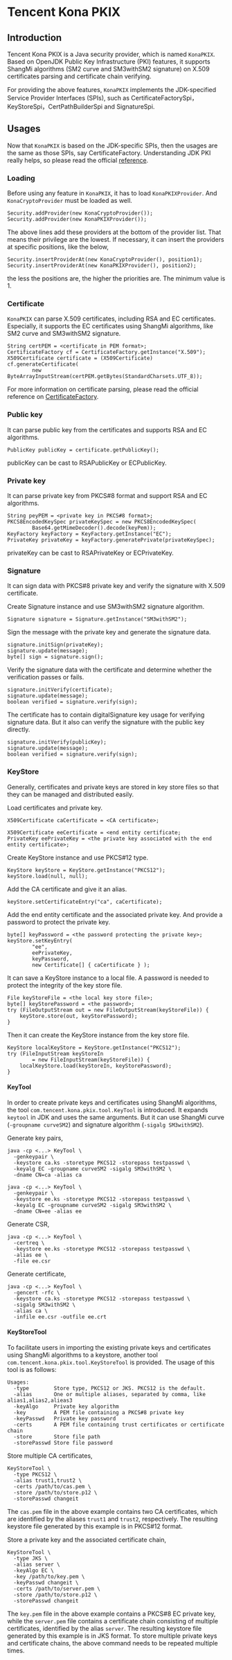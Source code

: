 # Tencent Kona PKIX

## Introduction
Tencent Kona PKIX is a Java security provider, which is named `KonaPKIX`. Based on OpenJDK Public Key Infrastructure (PKI) features, it supports ShangMi algorithms (SM2 curve and SM3withSM2 signature) on X.509 certificates parsing and certificate chain verifying.

For providing the above features, `KonaPKIX` implements the JDK-specified Service Provider Interfaces (SPIs), such as CertificateFactorySpi，KeyStoreSpi，CertPathBuilderSpi and SignatureSpi.

## Usages
Now that `KonaPKIX` is based on the JDK-specific SPIs, then the usages are the same as those SPIs, say CertificateFactory. Understanding JDK PKI really helps, so please read the official [reference].

### Loading
Before using any feature in `KonaPKIX`, it has to load `KonaPKIXProvider`. And `KonaCryptoProvider` must be loaded as well.

```
Security.addProvider(new KonaCryptoProvider());
Security.addProvider(new KonaPKIXProvider());
```

The above lines add these providers at the bottom of the provider list. That means their privilege are the lowest. If necessary, it can insert the providers at specific positions, like the below, 

```
Security.insertProviderAt(new KonaCryptoProvider(), position1);
Security.insertProviderAt(new KonaPKIXProvider(), position2);
```

the less the positions are, the higher the priorities are. The minimum value is 1.

### Certificate
`KonaPKIX` can parse X.509 certificates, including RSA and EC certificates. Especially, it supports the EC certificates using ShangMi algorithms, like SM2 curve and SM3withSM2 signature.

```
String certPEM = <certificate in PEM format>;
CertificateFactory cf = CertificateFactory.getInstance("X.509");
X509Certificate certificate = (X509Certificate) cf.generateCertificate(
        new ByteArrayInputStream(certPEM.getBytes(StandardCharsets.UTF_8));
```

For more information on certificate parsing, please read the official reference on [CertificateFactory].

### Public key
It can parse public key from the certificates and supports RSA and EC algorithms.

```
PublicKey publicKey = certificate.getPublicKey();
```

publicKey can be cast to RSAPublicKey or ECPublicKey.


### Private key
It can parse private key from PKCS#8 format and support RSA and EC algorithms.

```
String peyPEM = <private key in PKCS#8 format>;
PKCS8EncodedKeySpec privateKeySpec = new PKCS8EncodedKeySpec(
        Base64.getMimeDecoder().decode(keyPem));
KeyFactory keyFactory = KeyFactory.getInstance("EC");
PrivateKey privateKey = keyFactory.generatePrivate(privateKeySpec);
```

privateKey can be cast to RSAPrivateKey or ECPrivateKey.

### Signature
It can sign data with PKCS#8 private key and verify the signature with X.509 certificate.

Create Signature instance and use SM3withSM2 signature algorithm.

```
Signature signature = Signature.getInstance("SM3withSM2");
```

Sign the message with the private key and generate the signature data.

```
signature.initSign(privateKey);
signature.update(message);
byte[] sign = signature.sign();
```

Verify the signature data with the certificate and determine whether the verification passes or fails.

```
signature.initVerify(certificate);
signature.update(message);
boolean verified = signature.verify(sign);
```

The certificate has to contain digitalSignature key usage for verifying signature data. But it also can verify the signature with the public key directly.

```
signature.initVerify(publicKey);
signature.update(message);
boolean verified = signature.verify(sign);
```

### KeyStore
Generally, certificates and private keys are stored in key store files so that they can be managed and distributed easily. 

Load certificates and private key.

```
X509Certificate caCertificate = <CA certificate>;

X509Certificate eeCertificate = <end entity certificate;
PrivateKey eePrivateKey = <the private key associated with the end entity certificate>;
```

Create KeyStore instance and use PKCS#12 type.

```
KeyStore keyStore = KeyStore.getInstance("PKCS12");
keyStore.load(null, null);
```

Add the CA certificate and give it an alias.

```
keyStore.setCertificateEntry("ca", caCertificate);
```

Add the end entity certificate and the associated private key. And provide a password to protect the private key.

```
byte[] keyPassword = <the password protecting the private key>;
keyStore.setKeyEntry(
        "ee",
        eePrivateKey,
        keyPassword,
        new Certificate[] { caCertificate } );
```

It can save a KeyStore instance to a local file. A password is needed to protect the integrity of the key store file.

```
File keyStoreFile = <the local key store file>;
byte[] keyStorePassword = <the password>;
try (FileOutputStream out = new FileOutputStream(keyStoreFile)) {
    keyStore.store(out, keyStorePassword);
}
```

Then it can create the KeyStore instance from the key store file.

```
KeyStore localKeyStore = KeyStore.getInstance("PKCS12");
try (FileInputStream keyStoreIn
        = new FileInputStream(keyStoreFile)) {
    localKeyStore.load(keyStoreIn, keyStorePassword);
} 
```

#### KeyTool
In order to create private keys and certificates using ShangMi algorithms, the tool `com.tencent.kona.pkix.tool.KeyTool` is introduced. It expands `keytool` in JDK and uses the same arguments. But it can use ShangMi curve (`-groupname curveSM2`) and signature algorithm (`-sigalg SM3withSM2`).

Generate key pairs,

```
java -cp <...> KeyTool \
  -genkeypair \
  -keystore ca.ks -storetype PKCS12 -storepass testpasswd \
  -keyalg EC -groupname curveSM2 -sigalg SM3withSM2 \
  -dname CN=ca -alias ca

java -cp <...> KeyTool \
  -genkeypair \
  -keystore ee.ks -storetype PKCS12 -storepass testpasswd \
  -keyalg EC -groupname curveSM2 -sigalg SM3withSM2 \
  -dname CN=ee -alias ee
```

Generate CSR,

```
java -cp <...> KeyTool \
  -certreq \
  -keystore ee.ks -storetype PKCS12 -storepass testpasswd \
  -alias ee \
  -file ee.csr
```

Generate certificate,

```
java -cp <...> KeyTool \
  -gencert -rfc \
  -keystore ca.ks -storetype PKCS12 -storepass testpasswd \
  -sigalg SM3withSM2 \
  -alias ca \
  -infile ee.csr -outfile ee.crt
```

#### KeyStoreTool
To facilitate users in importing the existing private keys and certificates using ShangMi algorithms to a keystore, another tool `com.tencent.kona.pkix.tool.KeyStoreTool` is provided. The usage of this tool is as follows:


```
Usages:
  -type        Store type, PKCS12 or JKS. PKCS12 is the default.
  -alias       One or multiple aliases, separated by comma, like alias1,alias2,alieas3
  -keyAlgo     Private key algorithm
  -key         A PEM file containing a PKCS#8 private key
  -keyPasswd   Private key password
  -certs       A PEM file containing trust certificates or certificate chain
  -store       Store file path
  -storePasswd Store file password
```

Store multiple CA certificates,

```
KeyStoreTool \
  -type PKCS12 \
  -alias trust1,trust2 \
  -certs /path/to/cas.pem \
  -store /path/to/store.p12 \
  -storePasswd changeit
```

The `cas.pem` file in the above example contains two CA certificates, which are identified by the aliases `trust1` and `trust2`, respectively. The resulting keystore file generated by this example is in PKCS#12 format.

Store a private key and the associated certificate chain,

```
KeyStoreTool \
  -type JKS \
  -alias server \
  -keyAlgo EC \
  -key /path/to/key.pem \
  -keyPasswd changeit \
  -certs /path/to/server.pem \
  -store /path/to/store.p12 \
  -storePasswd changeit
```

The `key.pem` file in the above example contains a PKCS#8 EC private key, while the `server.pem` file contains a certificate chain consisting of multiple certificates, identified by the alias `server`. The resulting keystore file generated by this example is in JKS format. To store multiple private keys and certificate chains, the above command needs to be repeated multiple times.


[reference]:
<https://docs.oracle.com/en/java/javase/11/security/java-pki-programmers-guide.html#GUID-650D0D53-B617-4055-AFD3-AF5C2629CBBF>

[CertificateFactory]:
<https://docs.oracle.com/en/java/javase/11/security/java-pki-programmers-guide.html#GUID-BCABADD4-C0DC-4987-B187-F086B4BCE195>

[CertPathValidator]:
<https://docs.oracle.com/en/java/javase/11/security/java-pki-programmers-guide.html#GUID-808C1A6D-6A67-4026-A9DE-223A428EC80A>
